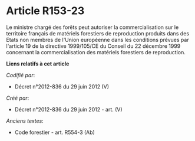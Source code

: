 # Article R153-23

Le ministre chargé des forêts peut autoriser la commercialisation sur le territoire français de matériels forestiers de
reproduction produits dans des Etats non membres de l'Union européenne dans les conditions prévues par l'article 19 de la
directive 1999/105/CE du Conseil du 22 décembre 1999 concernant la commercialisation des matériels forestiers de
reproduction.

**Liens relatifs à cet article**

_Codifié par_:

  - Décret n°2012-836 du 29 juin 2012 (V)

_Créé par_:

  - Décret n°2012-836 du 29 juin 2012 - art. (V)

_Anciens textes_:

  - Code forestier - art. R554-3 (Ab)
